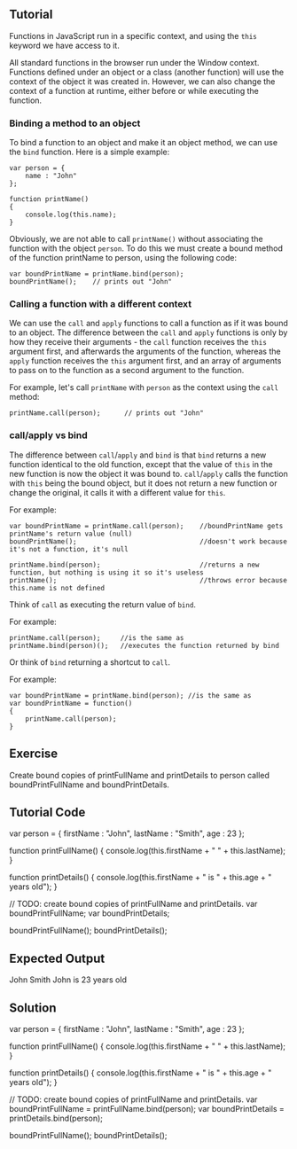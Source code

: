 Tutorial
--------

Functions in JavaScript run in a specific context, and using the `this` keyword we have access to it. 

All standard functions in the browser run under the Window context. Functions defined under an object or a class (another function) will use the context of the object it was created in. However, we can also change the context of a function at runtime, either before or while executing the function.

### Binding a method to an object

To bind a function to an object and make it an object method, we can use the `bind` function. Here is a simple example:

    var person = {
        name : "John"
    };

    function printName()
    {
        console.log(this.name);
    }

Obviously, we are not able to call `printName()` without associating the function with the object `person`. To do this we must create a bound method of the function printName to person, using the following code:

    var boundPrintName = printName.bind(person);
    boundPrintName();    // prints out "John"

### Calling a function with a different context

We can use the `call` and `apply` functions to call a function as if it was bound to an object. The difference between the `call` and `apply` functions is only by how they receive their arguments - the `call` function receives the `this` argument first, and afterwards the arguments of the function, whereas the `apply` function receives the `this` argument first, and an array of arguments to pass on to the function as a second argument to the function.

For example, let's call `printName` with `person` as the context using the `call` method:

    printName.call(person);      // prints out "John"

### call/apply vs bind

The difference between `call`/`apply` and `bind` is that `bind` returns a new function identical to the old function, except that the value of `this` in the new function is now the object it was bound to.  `call`/`apply` calls the function with `this` being the bound object, but it does not return a new function or change the original, it calls it with a different value for `this`.

For example:

    var boundPrintName = printName.call(person);    //boundPrintName gets printName's return value (null)
    boundPrintName();                               //doesn't work because it's not a function, it's null
    
    printName.bind(person);                         //returns a new function, but nothing is using it so it's useless
    printName();                                    //throws error because this.name is not defined 
    
Think of `call` as executing the return value of `bind`.

For example:

    printName.call(person);     //is the same as
    printName.bind(person)();   //executes the function returned by bind

Or think of `bind` returning a shortcut to `call`.

For example:

    var boundPrintName = printName.bind(person); //is the same as
    var boundPrintName = function()
    {
        printName.call(person);
    }


Exercise
--------

Create bound copies of printFullName and printDetails to person called boundPrintFullName and boundPrintDetails.

Tutorial Code
-------------

var person = {
    firstName : "John",
    lastName : "Smith",
    age : 23
};

function printFullName()
{
    console.log(this.firstName + " " + this.lastName);
}

function printDetails()
{
    console.log(this.firstName + " is " + this.age + " years old");
}

// TODO: create bound copies of printFullName and printDetails.
var boundPrintFullName;
var boundPrintDetails;

boundPrintFullName();
boundPrintDetails();

Expected Output
---------------

John Smith
John is 23 years old

Solution
--------

var person = {
    firstName : "John",
    lastName : "Smith",
    age : 23
};

function printFullName()
{
    console.log(this.firstName + " " + this.lastName);
}

function printDetails()
{
    console.log(this.firstName + " is " + this.age + " years old");
}

// TODO: create bound copies of printFullName and printDetails.
var boundPrintFullName = printFullName.bind(person);
var boundPrintDetails = printDetails.bind(person);

boundPrintFullName();
boundPrintDetails();
